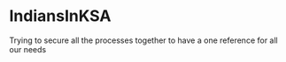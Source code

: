 # IndiansInKSA
Trying to secure all the processes together to have a one reference for all our needs
